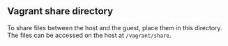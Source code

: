 ## Vagrant share directory
To share files between the host and the guest, place them in this directory. The files can be accessed on the host at `/vagrant/share`.
